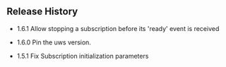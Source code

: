 ## Release History

* 1.6.1 Allow stopping a subscription before its 'ready' event is received

* 1.6.0 Pin the uws version.

* 1.5.1 Fix Subscription initialization parameters
